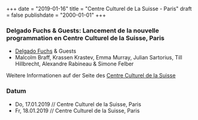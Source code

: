 ﻿+++
date = "2019-01-16"
title = "Centre Culturel de La Suisse - Paris"
draft = false
publishdate = "2000-01-01"
+++

### Delgado Fuchs & Guests: Lancement de la nouvelle programmation en Centre Culturel de la Suisse, Paris

* [Delgado Fuchs](http://www.delgadofuchs.com/) & Guests
* Malcolm Braff, Krassen Krastev, Emma Murray, Julian Sartorius, Till Hillbrecht, Alexandre Rabineau & Simone Felber

Weitere Informationen auf der Seite des [Centre Culturel de la Suisse](http://www.ccsparis.com/)

### Datum

* Do, 17.01.2019 // Centre Culturel de la Suisse, Paris
* Fr, 18.01.2019 // Centre Culturel de la Suisse, Paris
